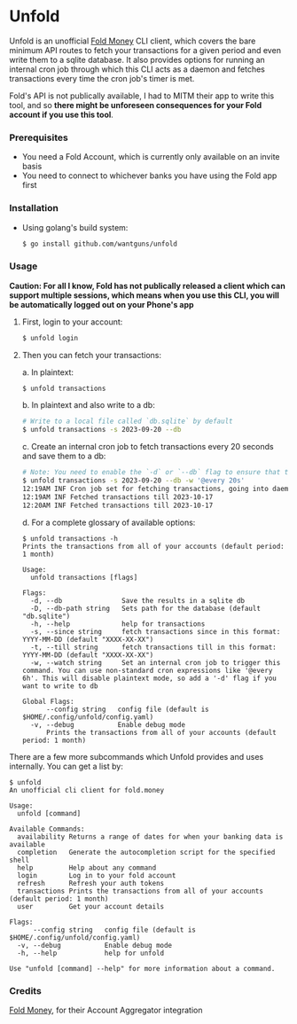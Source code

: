 # Unfold

Unfold is an unofficial [Fold Money](https://fold.money) CLI client, which
covers the bare minimum API routes to fetch your transactions for a given
period and even write them to a sqlite database. It also provides options for
running an internal cron job through which this CLI acts as a daemon and
fetches transactions every time the cron job's timer is met.

Fold's API is not publically available, I had to MITM their app to write this
tool, and so **there might be unforeseen consequences for your Fold account if
you use this tool**.

### Prerequisites

- You need a Fold Account, which is currently only available on an invite basis
- You need to connect to whichever banks you have using the Fold app first

### Installation

- Using golang's build system:
  ```bash
  $ go install github.com/wantguns/unfold
  ```

### Usage

**Caution: For all I know, Fold has not publically released a client which can
support multiple sessions, which means when you use this CLI, you will be
automatically logged out on your Phone's app**

1. First, login to your account:
    ```bash
    $ unfold login
    ```

2. Then you can fetch your transactions:  

    a. In plaintext:
      ```bash
      $ unfold transactions
      ```

    b. In plaintext and also write to a db:
      ```bash
      # Write to a local file called `db.sqlite` by default
      $ unfold transactions -s 2023-09-20 --db
      ```

    c. Create an internal cron job to fetch transactions every 20 seconds and save them to a db: 
      ```bash
      # Note: You need to enable the `-d` or `--db` flag to ensure that the changes are written to a database
      $ unfold transactions -s 2023-09-20 --db -w '@every 20s'
      12:19AM INF Cron job set for fetching transactions, going into daemon mode
      12:19AM INF Fetched transactions till 2023-10-17
      12:20AM INF Fetched transactions till 2023-10-17
      ```

    d. For a complete glossary of available options:
      ```
      $ unfold transactions -h
      Prints the transactions from all of your accounts (default period: 1 month)

      Usage:
        unfold transactions [flags]

      Flags:
        -d, --db               Save the results in a sqlite db
        -D, --db-path string   Sets path for the database (default "db.sqlite")
        -h, --help             help for transactions
        -s, --since string     fetch transactions since in this format: YYYY-MM-DD (default "XXXX-XX-XX")
        -t, --till string      fetch transactions till in this format: YYYY-MM-DD (default "XXXX-XX-XX")
        -w, --watch string     Set an internal cron job to trigger this command. You can use non-standard cron expressions like '@every 6h'. This will disable plaintext mode, so add a '-d' flag if you want to write to db

      Global Flags:
            --config string   config file (default is $HOME/.config/unfold/config.yaml)
        -v, --debug           Enable debug mode
            Prints the transactions from all of your accounts (default period: 1 month)
      ```

There are a few more subcommands which Unfold provides and uses internally. You
can get a list by:
```
$ unfold
An unofficial cli client for fold.money

Usage:
  unfold [command]

Available Commands:
  availability Returns a range of dates for when your banking data is available
  completion   Generate the autocompletion script for the specified shell
  help         Help about any command
  login        Log in to your fold account
  refresh      Refresh your auth tokens
  transactions Prints the transactions from all of your accounts (default period: 1 month)
  user         Get your account details

Flags:
      --config string   config file (default is $HOME/.config/unfold/config.yaml)
  -v, --debug           Enable debug mode  
  -h, --help            help for unfold

Use "unfold [command] --help" for more information about a command.
```

### Credits

[Fold Money](https://fold.money), for their Account Aggregator integration
